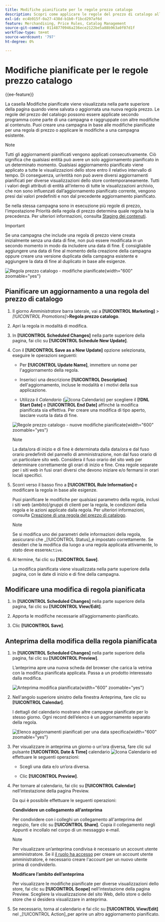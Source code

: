 ```yaml
---
title: Modifiche pianificate per le regole prezzo catalogo
description: Scopri come applicare le regole del prezzo di catalogo alla pianificazione come parte di una campagna e raggruppate con altre modifiche al contenuto.
exl-id: ec4b915f-0a27-438d-b1b0-f1bcd297af6d
feature: Merchandising, Price Rules, Catalog Management
source-git-commit: 01148770946a236ece2122be5a88b963a0f07d1f
workflow-type: tm+mt
source-wordcount: '797'
ht-degree: 0%

---
```


# Modifiche pianificate per le regole prezzo catalogo

{{ee-feature}}

La casella Modifiche pianificate viene visualizzata nella parte superiore della pagina quando viene salvata o aggiornata una nuova regola prezzo. Le regole del prezzo del catalogo possono essere applicate secondo programma come parte di una campagna e raggruppate con altre modifiche al contenuto. Puoi creare una campagna in base alle modifiche pianificate per una regola di prezzo o applicare le modifiche a una campagna esistente.

>[!NOTE]
>
>Tutti gli aggiornamenti pianificati vengono applicati consecutivamente. Ciò significa che qualsiasi entità può avere un solo aggiornamento pianificato in un determinato momento. Qualsiasi aggiornamento pianificato viene applicato a tutte le visualizzazioni dello store entro il relativo intervallo di tempo. Di conseguenza, un’entità non può avere diversi aggiornamenti pianificati per diverse visualizzazioni dello store contemporaneamente. Tutti i valori degli attributi di entità all’interno di tutte le visualizzazioni archivio, che non sono influenzati dall’aggiornamento pianificato corrente, vengono presi dai valori predefiniti e non dal precedente aggiornamento pianificato.

Se nella stessa campagna sono in esecuzione più regole di prezzo, l&#39;impostazione Priorità della regola di prezzo determina quale regola ha la precedenza. Per ulteriori informazioni, consulta [Staging dei contenuti](../content-design/content-staging.md).

>[!IMPORTANT]
>
>Se una campagna che include una regola di prezzo viene creata inizialmente senza una data di fine, non può essere modificata in un secondo momento in modo da includere una data di fine. È consigliabile aggiungere una data di fine al momento della creazione della campagna oppure creare una versione duplicata della campagna esistente e aggiungere la data di fine al duplicato in base alle esigenze.

![Regola prezzo catalogo - modifiche pianificate](./assets/price-rule-catalog-scheduled.png){width="600" zoomable="yes"}

## Pianificare un aggiornamento a una regola del prezzo di catalogo

1. Il giorno _Amministratore_ barra laterale, vai a **[!UICONTROL Marketing]** > _[!UICONTROL Promotions]_>**Regola prezzo catalogo**.

1. Apri la regola in modalità di modifica.

1. In **[!UICONTROL Scheduled Changes]** nella parte superiore della pagina, fai clic su **[!UICONTROL Schedule New Update]**.

1. Con il **[!UICONTROL Save as a New Update]** opzione selezionata, eseguire le operazioni seguenti:

   - Per **[!UICONTROL Update Name]**, immettere un nome per l&#39;aggiornamento della regola.

   - Inserisci una descrizione **[!UICONTROL Description]** dell&#39;aggiornamento, incluse le modalità e i motivi della sua applicazione.

   - Utilizza il _Calendario_ (![Icona Calendario](../assets/icon-calendar.png)) per scegliere il **[!DNL Start Date]** e **[!UICONTROL End Date]** affinché la modifica pianificata sia effettiva. Per creare una modifica di tipo aperto, lasciare vuota la data di fine.

   ![Regole prezzo catalogo - nuove modifiche pianificate](./assets/price-rule-catalog-schedule-update.png){width="600" zoomable="yes"}

   >[!NOTE]
   >
   >La data/ora di inizio e di fine è determinata dalla data/ora e dal fuso orario predefiniti del pannello di amministrazione, non dal fuso orario di un particolare sito web. Considera il fuso orario del sito web per determinare correttamente gli orari di inizio e fine. Crea regole separate per i siti web in fusi orari diversi che devono iniziare e/o fermarsi in orari locali specifici.

1. Scorri verso il basso fino a **[!UICONTROL Rule Information]** e modificare la regola in base alle esigenze.

   Puoi pianificare le modifiche per qualsiasi parametro della regola, inclusi i siti web (ambito)/gruppi di clienti per la regola, le condizioni della regola e le azioni applicate dalla regola. Per ulteriori informazioni, consulta [Creazione di una regola del prezzo di catalogo](price-rules-catalog-create.md).

   >[!NOTE]
   >
   >Se si modifica uno dei parametri delle informazioni della regola, assicurarsi che _[!UICONTROL Status]_è impostato correttamente. Se desideri che la modifica dia luogo a una regola applicata attivamente, lo stato deve essere`Active`.

1. Al termine, fai clic su **[!UICONTROL Save]**.

   La modifica pianificata viene visualizzata nella parte superiore della pagina, con le date di inizio e di fine della campagna.

## Modificare una modifica di regola pianificata

1. In **[!UICONTROL Scheduled Changes]** nella parte superiore della pagina, fai clic su **[!UICONTROL View/Edit]**.

1. Apporta le modifiche necessarie all’aggiornamento pianificato.

1. Clic **[!UICONTROL Save]**.

## Anteprima della modifica della regola pianificata

1. In **[!UICONTROL Scheduled Changes]** nella parte superiore della pagina, fai clic su **[!UICONTROL Preview]**.

   L’anteprima apre una nuova scheda del browser che carica la vetrina con la modifica pianificata applicata. Passa a un prodotto interessato dalla modifica.

   ![Anteprima modifica pianificata](./assets/price-rule-catalog-scheduled-update-preview.png){width="600" zoomable="yes"}

1. Nell&#39;angolo superiore sinistro della finestra Anteprima, fare clic su **[!UICONTROL Calendar]**.

   I dettagli del calendario mostrano altre campagne pianificate per lo stesso giorno. Ogni record dell’elenco è un aggiornamento separato della regola.

   ![Elenco aggiornamenti pianificati per una data specifica](./assets/price-rule-catalog-scheduled-preview-calendar.png){width="600" zoomable="yes"}

1. Per visualizzare in anteprima un giorno o un&#39;ora diversa, fare clic sul pulsante **[!UICONTROL Date & Time]** calendario ![Icona Calendario](../assets/icon-calendar.png) ed effettuare le seguenti operazioni:

   - Scegli una data e/o un’ora diversa.

   - Clic **[!UICONTROL Preview]**.

1. Per tornare al calendario, fai clic su **[!UICONTROL Calendar]** nell’intestazione della pagina Preview.

   Da qui è possibile effettuare le seguenti operazioni:

   **Condividere un collegamento all’anteprima**

   Per condividere con i colleghi un collegamento all&#39;anteprima del negozio, fare clic su **[!UICONTROL Share]**. Copia il collegamento negli Appunti e incollalo nel corpo di un messaggio e-mail.

   >[!NOTE]
   >
   >Per visualizzare un’anteprima condivisa è necessario un account utente amministratore. Se il [il ruolo ha accesso](../systems/permissions-user-roles.md) per creare un account utente amministratore, è necessario creare l&#39;account per un nuovo utente prima di condividerlo.

   **Modificare l’ambito dell’anteprima**

   Per visualizzare le modifiche pianificate per diverse visualizzazioni dello store, fai clic su **[!UICONTROL Scope]** nell’intestazione della pagina Preview. Scegliere la visualizzazione del sito Web, dello store o dello store che si desidera visualizzare in anteprima.

1. Se necessario, torna al calendario e fai clic su **[!UICONTROL View/Edit]** nel _[!UICONTROL Action]_per aprire un altro aggiornamento pianificato.
